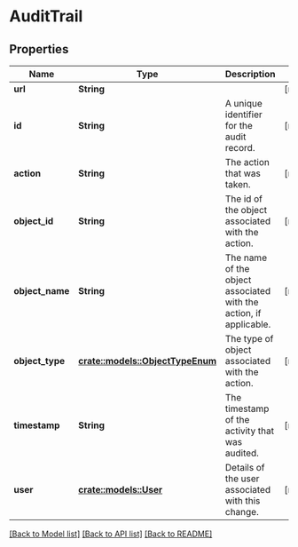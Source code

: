 # AuditTrail

## Properties

Name | Type | Description | Notes
------------ | ------------- | ------------- | -------------
**url** | **String** |  | [readonly]
**id** | **String** | A unique identifier for the audit record. | [readonly]
**action** | **String** | The action that was taken. | [readonly]
**object_id** | **String** | The id of the object associated with the action. | [readonly]
**object_name** | **String** | The name of the object associated with the action, if applicable. | [readonly]
**object_type** | [**crate::models::ObjectTypeEnum**](ObjectTypeEnum.md) | The type of object associated with the action. | [readonly]
**timestamp** | **String** | The timestamp of the activity that was audited. | [readonly]
**user** | [**crate::models::User**](User.md) | Details of the user associated with this change. | [readonly]

[[Back to Model list]](../README.md#documentation-for-models) [[Back to API list]](../README.md#documentation-for-api-endpoints) [[Back to README]](../README.md)


